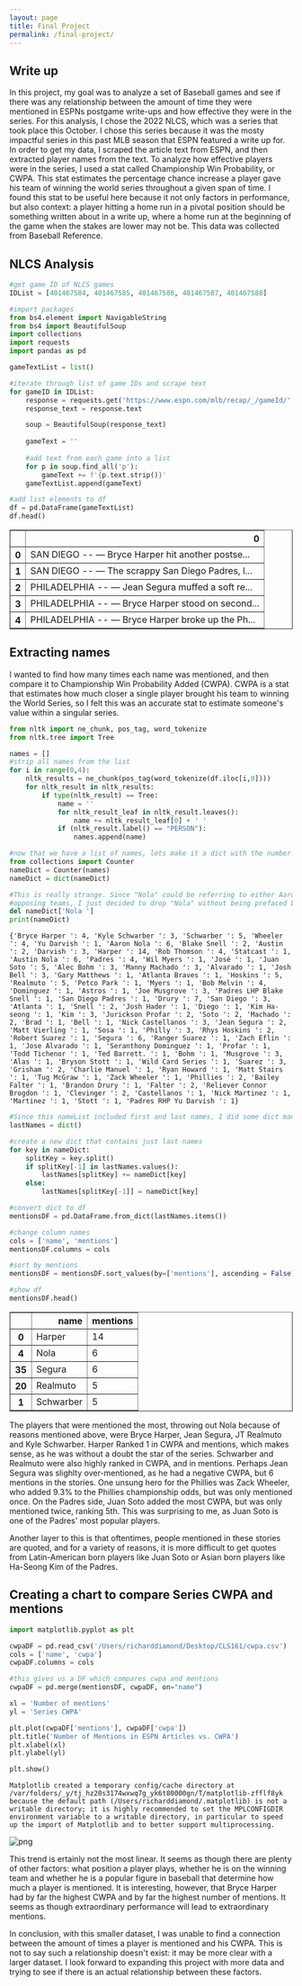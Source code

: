```yaml
---
layout: page
title: Final Project
permalink: /final-project/
---
```

## Write up

In this project, my goal was to analyze a set of Baseball games and see if there was any relationship between the amount of time they were mentioned in ESPNs postgame write-ups and how effective they were in the series. For this analysis, I chose the 2022 NLCS, which was a series that took place this October. I chose this series because it was the mosty impactful series in this past MLB season that ESPN featured a write up for. In order to get my data, I scraped the article text from ESPN, and then extracted player names from the text. To analyze how effective players were in the series, I used a stat called Championship Win Probability, or CWPA. This stat estimates the percentage chance increase a player gave his team of winning the world series throughout a given span of time. I found this stat to be useful here because it not only factors in performance, but also context: a player hitting a home run in a pivotal position should be something written about in a write up, where a home run at the beginning of the game when the stakes are lower may not be. This data was collected from Baseball Reference.

## NLCS Analysis


```python
#get game ID of NLCS games
IDList = [401467584, 401467585, 401467586, 401467587, 401467588]
```


```python
#import packages
from bs4.element import NavigableString 
from bs4 import BeautifulSoup
import collections
import requests
import pandas as pd
```


```python
gameTextList = list()

#iterate through list of game IDs and scrape text
for gameID in IDList:
    response = requests.get('https://www.espn.com/mlb/recap/_/gameId/' + str(gameID))
    response_text = response.text

    soup = BeautifulSoup(response_text) 
    
    gameText = ''
    
    #add text from each game into a list
    for p in soup.find_all('p'):
        gameText += f'{p.text.strip()}'
    gameTextList.append(gameText)    
```


```python
#add list elements to df
df = pd.DataFrame(gameTextList)
df.head()
```




<div>
<style scoped>
    .dataframe tbody tr th:only-of-type {
        vertical-align: middle;
    }

    .dataframe tbody tr th {
        vertical-align: top;
    }

    .dataframe thead th {
        text-align: right;
    }
</style>
<table border="1" class="dataframe">
  <thead>
    <tr style="text-align: right;">
      <th></th>
      <th>0</th>
    </tr>
  </thead>
  <tbody>
    <tr>
      <th>0</th>
      <td>SAN DIEGO -- — Bryce Harper hit another postse...</td>
    </tr>
    <tr>
      <th>1</th>
      <td>SAN DIEGO -- — The scrappy San Diego Padres, l...</td>
    </tr>
    <tr>
      <th>2</th>
      <td>PHILADELPHIA -- — Jean Segura muffed a soft re...</td>
    </tr>
    <tr>
      <th>3</th>
      <td>PHILADELPHIA -- — Bryce Harper stood on second...</td>
    </tr>
    <tr>
      <th>4</th>
      <td>PHILADELPHIA -- — Bryce Harper broke up the Ph...</td>
    </tr>
  </tbody>
</table>
</div>



## Extracting names
I wanted to find how many times each name was mentioned, and then compare it to Championship Win Probability Added (CWPA). CWPA is a stat that estimates how much closer a single player brought his team to winning the World Series, so I felt this was an accurate stat to estimate someone's value within a singular series.


```python
from nltk import ne_chunk, pos_tag, word_tokenize
from nltk.tree import Tree

names = []
#strip all names from the list
for i in range(0,4):
    nltk_results = ne_chunk(pos_tag(word_tokenize(df.iloc[i,0])))
    for nltk_result in nltk_results:
        if type(nltk_result) == Tree:
            name = ''
            for nltk_result_leaf in nltk_result.leaves():
                name += nltk_result_leaf[0] + ' '
            if (nltk_result.label() == "PERSON"):
                names.append(name)
```


```python
#now that we have a list of names, lets make it a dict with the number of counts
from collections import Counter
nameDict = Counter(names)
nameDict = dict(nameDict)

#This is really strange. Since "Nola" could be referring to either Aaron or Austin Nola, two brothers who played for
#opposing teams, I just decided to drop "Nola" without being prefaced by Austin or Aaron.
del nameDict['Nola ']
print(nameDict)
```

    {'Bryce Harper ': 4, 'Kyle Schwarber ': 3, 'Schwarber ': 5, 'Wheeler ': 4, 'Yu Darvish ': 1, 'Aaron Nola ': 6, 'Blake Snell ': 2, 'Austin ': 2, 'Darvish ': 3, 'Harper ': 14, 'Rob Thomson ': 4, 'Statcast ': 1, 'Austin Nola ': 6, 'Padres ': 4, 'Wil Myers ': 1, 'José ': 1, 'Juan Soto ': 5, 'Alec Bohm ': 3, 'Manny Machado ': 3, 'Alvarado ': 1, 'Josh Bell ': 3, 'Gary Matthews ': 1, 'Atlanta Braves ': 1, 'Hoskins ': 5, 'Realmuto ': 5, 'Petco Park ': 1, 'Myers ': 1, 'Bob Melvin ': 4, 'Dominguez ': 1, 'Astros ': 1, 'Joe Musgrove ': 3, 'Padres LHP Blake Snell ': 1, 'San Diego Padres ': 1, 'Drury ': 7, 'San Diego ': 3, 'Atlanta ': 1, 'Snell ': 2, 'Josh Hader ': 1, 'Diego ': 1, 'Kim Ha-seong ': 1, 'Kim ': 3, 'Jurickson Profar ': 2, 'Soto ': 2, 'Machado ': 2, 'Brad ': 1, 'Bell ': 1, 'Nick Castellanos ': 3, 'Jean Segura ': 2, 'Matt Vierling ': 1, 'Sosa ': 1, 'Philly ': 3, 'Rhys Hoskins ': 2, 'Robert Suarez ': 1, 'Segura ': 6, 'Ranger Suarez ': 1, 'Zach Eflin ': 1, 'Jose Alvarado ': 1, 'Seranthony Dominguez ': 1, 'Profar ': 1, 'Todd Tichenor ': 1, 'Ted Barrett. ': 1, 'Bohm ': 1, 'Musgrove ': 3, 'Alas ': 1, 'Bryson Stott ': 1, 'Wild Card Series ': 1, 'Suarez ': 3, 'Grisham ': 2, 'Charlie Manuel ': 1, 'Ryan Howard ': 1, 'Matt Stairs ': 1, 'Tug McGraw ': 1, 'Zack Wheeler ': 1, 'Phillies ': 2, 'Bailey Falter ': 1, 'Brandon Drury ': 1, 'Falter ': 2, 'Reliever Connor Brogdon ': 1, 'Clevinger ': 2, 'Castellanos ': 1, 'Nick Martinez ': 1, 'Martinez ': 1, 'Stott ': 1, 'Padres RHP Yu Darvish ': 1}



```python
#Since this nameList included first and last names, I did some dict manipulation to make it just last names
lastNames = dict()

#create a new dict that contains just last names
for key in nameDict:
    splitKey = key.split()
    if splitKey[-1] in lastNames.values():
        lastNames[splitKey] += nameDict[key]
    else:
        lastNames[splitKey[-1]] = nameDict[key]

#convert dict to df
mentionsDF = pd.DataFrame.from_dict(lastNames.items())

#change column names
cols = ['name', 'mentions']
mentionsDF.columns = cols

#sort by mentions
mentionsDF = mentionsDF.sort_values(by=['mentions'], ascending = False)

#show df
mentionsDF.head()
```




<div>
<style scoped>
    .dataframe tbody tr th:only-of-type {
        vertical-align: middle;
    }

    .dataframe tbody tr th {
        vertical-align: top;
    }

    .dataframe thead th {
        text-align: right;
    }
</style>
<table border="1" class="dataframe">
  <thead>
    <tr style="text-align: right;">
      <th></th>
      <th>name</th>
      <th>mentions</th>
    </tr>
  </thead>
  <tbody>
    <tr>
      <th>0</th>
      <td>Harper</td>
      <td>14</td>
    </tr>
    <tr>
      <th>4</th>
      <td>Nola</td>
      <td>6</td>
    </tr>
    <tr>
      <th>35</th>
      <td>Segura</td>
      <td>6</td>
    </tr>
    <tr>
      <th>20</th>
      <td>Realmuto</td>
      <td>5</td>
    </tr>
    <tr>
      <th>1</th>
      <td>Schwarber</td>
      <td>5</td>
    </tr>
  </tbody>
</table>
</div>



The players that were mentioned the most, throwing out Nola because of reasons mentioned above, were Bryce Harper, Jean Segura, JT Realmuto and Kyle Schwarber. Harper Ranked 1 in CWPA and mentions, which makes sense, as he was without a doubt the star of the series. Schwarber and Realmuto were also highly ranked in CWPA, and in mentions. Perhaps Jean Segura was slighlty over-mentioned, as he had a negative CWPA, but 6 mentions in the stories. One unsung hero for the Phillies was Zack Wheeler, who added 9.3% to the Phillies championship odds, but was only mentioned once. On the Padres side, Juan Soto added the most CWPA, but was only mentioned twice, ranking 5th. This was surprising to me, as Juan Soto is one of the Padres' most popular players.

Another layer to this is that oftentimes, people mentioned in these stories are quoted, and for a variety of reasons, it is more difficult to get quotes from Latin-American born players like Juan Soto or Asian born players like Ha-Seong Kim of the Padres.

## Creating a chart to compare Series CWPA and mentions


```python
import matplotlib.pyplot as plt

cwpaDF = pd.read_csv('/Users/richarddiamond/Desktop/CLS161/cwpa.csv')
cols = ['name', 'cwpa']
cwpaDF.columns = cols

#this gives us a DF which compares cwpa and mentions
cwpaDF = pd.merge(mentionsDF, cwpaDF, on="name")

xl = 'Number of mentions'
yl = 'Series CWPA'

plt.plot(cwpaDF['mentions'], cwpaDF['cwpa'])
plt.title('Number of Mentions in ESPN Articles vs. CWPA')
plt.xlabel(xl)
plt.ylabel(yl)

plt.show()

```

    Matplotlib created a temporary config/cache directory at /var/folders/_y/tj_hz20s3174wxwq7g_yk6t80000gn/T/matplotlib-zfflf8yk because the default path (/Users/richarddiamond/.matplotlib) is not a writable directory; it is highly recommended to set the MPLCONFIGDIR environment variable to a writable directory, in particular to speed up the import of Matplotlib and to better support multiprocessing.



    
![png](cwpaChart.png)
    


This trend is ertainly not the most linear. It seems as though there are plenty of other factors: what position a player plays, whether he is on the winning team and whether he is a popular figure in baseball that determine how much a player is mentioned.
It is interesting, however, that Bryce Harper had by far the highest CWPA and by far the highest number of mentions. It seems as though extraordinary performance will lead to extraordinary mentions.

In conclusion, with this smaller dataset, I was unable to find a connection between the amount of times a player is mentioned and his CWPA. This is not to say such a relationship doesn't exist: it may be more clear with a larger dataset. I look forward to expanding this project with more data and trying to see if there is an actual relationship between these factors.
